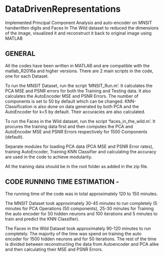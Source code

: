 # DataDrivenRepresentations

Implemented Principal Component Analysis and auto-encoder on MNSIT handwritten digits and Faces In The Wild dataset to reduced the dimensions of the image, visualized it and reconstruct it back to original image using MATLAB

## GENERAL 

All the codes have been written in MATLAB and are compatible with the matlab_R2016a and higher versions. There are 2 main scripts in the code, one for each Dataset.

To run the MNSIT Dataset, run the script ‘MNSIT_Run.m’. It calculates the PCA MSE and PSNR errors for both the Training and Testing data. It also calculates the AutoEncoder MSE and PSNR Errors. The number of components is set to 50 by default which can be changed. KNN-Classification is also done on data generated by both PCA and the AutoEncoder for k=5 by default. Their accuracies are also calculated.

To run the Faces in the Wild dataset, run the script ‘faces_in_the_wild.m’. It procures the training data first and then computes the PCA and AutoEncoder MSE and PSNR Errors respectively for 1500 Components (default).

Separate modules for loading PCA data (PCA MSE and PSNR Error rates), training AutoEncoder, Training KNN Classifier and calculating the accuracy are used in the code to achieve modularity.

All the training data should be in the root folder as added in the zip file.

## CODE RUNNING TIME ESTIMATION -

The running time of the code was in total approximately 120 to 150 minutes.

The MNSIT Dataset took approximately 30-45 minutes to run completely (5 minutes for PCA Operations (50 components), 25-30 minutes for Training the auto encoder for 50 hidden neurons and 100 iterations and 5 minutes to train and predict the KNN Classifier).

The Faces in the Wild Dataset took approximately 90-120 minutes to run completely. The majority of the time was spend on training the auto encoder for 1500 hidden neurons and for 50 iterations. The rest of the time is divided between reconstructing the data from Autoencoder and PCA alike and then calculating their MSE and PSNR Errors.
